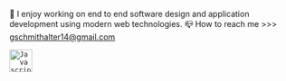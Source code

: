 🙌 I enjoy working on end to end software design and application development using modern web technologies.
📪 How to reach me >>> gschmithalter14@gmail.com

<code><img height="40" alt="Javascript" src=""></code>
